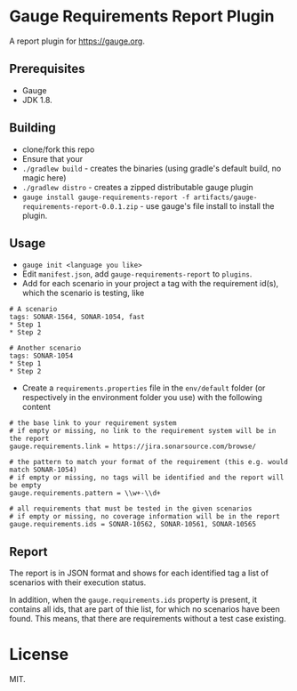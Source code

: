 # Gauge Requirements Report Plugin

A report plugin for https://gauge.org.

## Prerequisites

- Gauge
- JDK 1.8.

## Building

- clone/fork this repo
- Ensure that your
- `./gradlew build` - creates the binaries (using gradle's default build, no magic here)
- `./gradlew distro` - creates a zipped distributable gauge plugin
- `gauge install gauge-requirements-report -f artifacts/gauge-requirements-report-0.0.1.zip` - use gauge's file install to install the plugin.

## Usage

- `gauge init <language you like>`
- Edit `manifest.json`, add `gauge-requirements-report` to `plugins`.
- Add for each scenario in your project a tag with the requirement id(s), which the scenario is testing, like
```
# A scenario
tags: SONAR-1564, SONAR-1054, fast
* Step 1
* Step 2

# Another scenario
tags: SONAR-1054
* Step 1
* Step 2
```

- Create a `requirements.properties` file in the `env/default` folder (or respectively in the environment folder you use) with the following content
```
# the base link to your requirement system
# if empty or missing, no link to the requirement system will be in the report
gauge.requirements.link = https://jira.sonarsource.com/browse/

# the pattern to match your format of the requirement (this e.g. would match SONAR-1054)
# if empty or missing, no tags will be identified and the report will be empty
gauge.requirements.pattern = \\w+-\\d+

# all requirements that must be tested in the given scenarios
# if empty or missing, no coverage information will be in the report
gauge.requirements.ids = SONAR-10562, SONAR-10561, SONAR-10565
```

## Report
The report is in JSON format and shows for each identified tag a list of scenarios with their execution status.

In addition, when the `gauge.requirements.ids` property is present, it contains all ids, that are part of thie list,
for which no scenarios have been found. This means, that there are requirements without a test case existing.

# License

MIT.